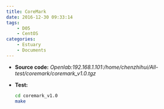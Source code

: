 ```yaml
---
title: CoreMark
date: 2016-12-30 09:33:14
tags:
	- D05
	- CentOS
categories:
	- Estuary
	- Documents
---
```

- **Source code:**
  *Openlab:192.168.1.101:/home/chenzhihui/All-test/coremark/coremark_v1.0.tgz*

- **Test:**
  ```bash
  cd coremark_v1.0
  make
  ```
